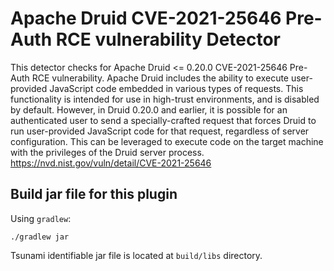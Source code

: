 # Apache Druid CVE-2021-25646 Pre-Auth RCE vulnerability Detector

This detector checks for Apache Druid <= 0.20.0 CVE-2021-25646 Pre-Auth RCE vulnerability.
Apache Druid includes the ability to execute user-provided JavaScript code embedded in various types of requests. 
This functionality is intended for use in high-trust environments, and is disabled by default. 
However, in Druid 0.20.0 and earlier, it is possible for an authenticated user to send a 
specially-crafted request that forces Druid to run user-provided JavaScript code for that request, 
regardless of server configuration. 
This can be leveraged to execute code on the target machine with the privileges of the Druid server process.
https://nvd.nist.gov/vuln/detail/CVE-2021-25646

## Build jar file for this plugin

Using `gradlew`:

```shell
./gradlew jar
```

Tsunami identifiable jar file is located at `build/libs` directory.

